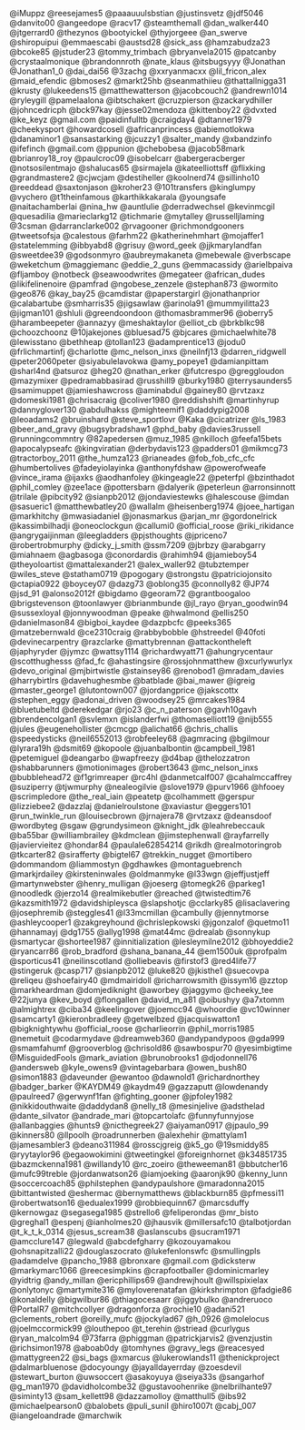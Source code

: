 
@iMuppz
@reesejames5
@paaauuulsbstian
@justinsvetz
@jdf5046
@danvito00
@angeedope
@racv17
@steamthemall
@dan_walker440
@jtgerrard0
@thezynos
@bootyickel
@thyjorgeee
@an_swerve
@shiropuipui
@emmaescabi
@austsd28
@sick_ass
@hamzabudza23
@bcoke85
@jstuder23
@tommy_trimbach
@bryanvela2015
@patcanby
@crystaalmonique
@brandonnroth
@nate_klaus
@itsbugsyyy
@Jonathan
@Jonathan1_0
@dai_dai56
@3zachg
@xxryanmacxx
@lil_fricon_alex
@maid_efendic
@bmoses2
@markt25hb
@seanmathiieu
@thattallnigga31
@krusty
@lukeedens15
@matthewatterson
@jacobcouch2
@andrewn1014
@ryleygill
@pamelaalona
@ibtschakert
@cruzpierson
@zackarydhiller
@johncedricph
@bck97kay
@jesse02mendoza
@kittenboy22
@dvxted
@ke_keyz
@gmail.com
@paidinfulltb
@craigday4
@dtanner1979
@cheekysport
@howardcosell
@africanprincess
@abiemotlokwa
@danaminor1
@sansastarking
@jcuzzy1
@salter_mandy
@xbandzinfo
@ifefinch
@gmail.com
@ppunion
@chebobesa
@jacob58mark
@brianroy18_roy
@paulcroc09
@isobelcarr
@abergeracberger
@notsosilentmajo
@shalucas65
@sirmajela
@kateelliottsff
@flixking
@grandmastere2
@cjwcjam
@destiheller
@koolnerd74
@sillinho10
@reeddead
@saxtonjason
@kroher23
@101transfers
@kinglumpy
@vychero
@t1theinfamous
@karthikkakarala
@youngsafe
@naitachamberlai
@nina_hw
@auntlulie
@derradwechsel
@kevinmcgil
@quesadilia
@marieclarkg12
@tichmarie
@mytalley
@russelljlaming
@3csman
@darranclarke002
@rvagooner
@richmondgooners
@tweetsofsja
@calestous
@farhm22
@katherinehmhart
@mojaffer1
@statelemming
@ibbyabd8
@grisuy
@word_geek
@jjkmarylandfan
@sweetdee39
@godsonmyro
@aubreymakaneta
@mebewale
@verbscape
@weketchum
@maggiemanc
@eddie_2_guns
@emmacassidy
@arielbpaiva
@fljamboy
@notbeck
@seawoodwrites
@megateer
@african_dudes
@likifelinenoire
@pamfrad
@ngobese_zenzele
@stephan873
@wormito
@geo876
@kay_bay25
@camdistar
@paperstargirl
@jonathanprior
@calabartube
@smharris35
@jigsawlaw
@arinola91
@mummyilitta23
@jigman101
@shluli
@greendoondoon
@thomasbrammer96
@oberry5
@harambeepeter
@annazyy
@meshaktaylor
@elliot_cb
@brkblkc98
@choozchoonz
@10jakejones
@bluesad75
@bjcares
@michaelwhite78
@lewisstano
@bethheap
@tollan123
@adamprentice13
@jodu0
@frlichmartinfj
@charlotte
@mc_nelson_inxs
@neilnfj13
@darren_ridgwell
@peter2060peter
@siyabulelavokwa
@amy_popeye1
@damianpittam
@sharl4nd
@atsuroz
@heg20
@nathan_erker
@futcrespo
@greggloudon
@mazymixer
@pedramabbasirad
@russhill9
@burky1980
@terrysaunders5
@samimuppet
@jamieshawcross
@aminabdul
@gainey80
@rvtzaxz
@domeski1981
@chrisacraig
@coliver1980
@reddishshift
@martinhyrup
@dannyglover130
@abdulhakss
@mighteemif1
@daddypig2008
@leoadams2
@bruinshard
@steve_sportlovr
@Kaka
@cicatrizer
@ls_1983
@beer_and_gravy
@bugsybradshaw1
@phd_baby
@davies3russell
@runningcommntry
@82apedersen
@muz_1985
@nkilloch
@feefa15bets
@apocalypseafc
@kingviratian
@derbydavis123
@padders01
@mikmcg73
@tractorboy_2011
@the_humza123
@rianeades
@fob_fob_cfc_cfc
@humbertolives
@fadeyiolayinka
@anthonyfdshaw
@powerofweafe
@vince_irama
@ijaxks
@aodhanfoley
@kingeagle22
@peterfpl
@bzinthadot
@phil_comley
@zee1ace
@pottersbarn
@dalyerik
@peterleun
@arronsinnott
@trilale
@pibcity92
@sianpb2012
@jondaviestewks
@halescouse
@imdan
@sasueric1
@matthewbatley20
@wallalm
@heisenberg1974
@joee_hartigan
@markhitchy
@mwasiadaniel
@jonasmarkus
@arjan_mr
@gordonelrick
@kassimbilhadji
@oneoclockgun
@callumi0
@official_roose
@riki_rikidance
@angrygaijinman
@leegladders
@pjsthoughts
@jpriceno7
@robertrobmurphy
@dicky_j_smith
@ssm7209
@jbrbzy
@arabgarry
@miahnaem
@agbasoga
@conordardis
@rahimh94
@jamieboy54
@theyoloartist
@mattalexander21
@alex_waller92
@tubztemper
@wiles_steve
@statham0719
@pogogary
@strongstu
@patriciojonsito
@ctapia0922
@boycey07
@dazg73
@oblong35
@connolly82
@JP74
@jsd_91
@alonso2012f
@bigdamo
@georam72
@grantboogaloo
@brigstevenson
@toonlawyer
@brianmbunde
@jl_rayo
@ryan_goodwin94
@sussexloyal
@jonnywoodman
@peake
@hwalmond
@ellis250
@danielmason84
@bigboi_kaydee
@dazpbcfc
@peeks365
@matzebernwald
@ce2310craig
@rabbybobble
@hstreedel
@40foti
@devinecarpentry
@razclarke
@mattybrennan
@attackontheleft
@japhyryder
@jymzc
@wattsy1114
@richardwyatt71
@ahungrycentaur
@scotthughesss
@fad_fc
@ahastingsire
@rossjohnmatthew
@xcurlywurlyx
@devo_original
@mjbirtwistle
@stainsey86
@renobod1
@mradam_davies
@harrybirtlrs
@davehughesmbe
@batblade
@bai_mawer
@igreig
@master_george1
@lutontown007
@jordangprice
@jakscottx
@stephen_eggy
@adonai_driven
@woodsey25
@mrcakes1984
@bluetubeltd
@derekedgar
@rjo23
@c_n_paterson
@gavh10gavh
@brendencolgan1
@svlemxn
@islanderfwi
@thomaselliott19
@nijb555
@jules
@eugenehollister
@cmcgp
@alichat66
@chris_challis
@speedysticks
@neil6552013
@robfeeley68
@agmracing
@bgilmour
@lyrara19h
@dsmit69
@kopoole
@juanbalbontin
@campbell_1981
@petemiguel
@deangarbo
@wapfreezy
@d4bap
@thelozzatron
@shabbarunners
@motionimages
@robert3643
@mc_nelson_inxs
@bubblehead72
@f1grimreaper
@rc4hl
@danmetcalf007
@cahalmccaffrey
@suziperry
@tjwmurphy
@nealeogilvie
@slove1979
@purv1966
@hfooey
@scrimpledore
@the_real_iain
@peatetp
@colhammett
@gerspur
@lizziebee2
@dazzlaj
@danielroulstone
@xaviastur
@eggers101
@run_twinkle_run
@louisecbrown
@jrnajera78
@rvtzaxz
@deansdoof
@wordbyteg
@sgaw
@grundysimeon
@knight_jdk
@leahrebeccauk
@ba55bar
@williambrailey
@kdmclean
@jimstephenwall
@rayfarrelly
@javiervieitez
@hondar84
@paulale62854214
@rikdh
@realmotoringrob
@tkcarter82
@sirafferty
@bigtel67
@trekkin_nugget
@mortibero
@dommandom
@liammostyn
@gdhawkes
@montaguebrench
@markjrdailey
@kirsteninwales
@oldmanmyke
@l33wgn
@jeffjustjeff
@martynwebster
@henry_mulligan
@joeserg
@tomegk26
@parkeg1
@noodledk
@jerzo14
@realmikebutler
@reached
@twistedtim76
@kazsmith1972
@davidshipleysca
@slapshotjc
@cclarky85
@lisaclavering
@josephremib
@steggles41
@l33mcmillan
@cambully
@jennytmorse
@ashleycooper1
@zakgreyhound
@chrislepkowski
@jgonzalof
@quetmo11
@hannamayj
@dg1755
@allyg1998
@mat44mc
@drealab
@sonnykup
@smartycar
@shortee1987
@innitialization
@lesleymilne2012
@bhoyeddie2
@ryancarr86
@rob_bradford
@shana_banana_44
@em1500uk
@profpalm
@sporticus41
@neilinscotland
@olliebeavis
@firstof3
@red4life77
@stingeruk
@casp717
@sianpb2012
@luke820
@jkisthe1
@suecovpa
@reliqeu
@shoefairy40
@mdmairidoll
@richarrowsmith
@issym16
@zztop
@markheardman
@domjediknight
@aworbey
@jaggymo
@cheeky_tee
@22junya
@kev_boyd
@flongallen
@david_m_a81
@oibushyy
@a7xtomm
@almightrex
@ciba34
@keelingover
@joemcc94
@whoordie
@vc10winner
@samcarty1
@kieronbradleey
@getwelbzed
@jacquiswatton1
@bigknightywhu
@official_roose
@charlieorrin
@phil_morris1985
@nemetuit
@codarmydave
@dreamweb360
@andypandypoos
@gda999
@smamfahumf
@grooverblog
@chrisold86
@sawbospur70
@yesimbigtime
@MisguidedFools
@mark_aviation
@brunobrooks1
@djodonnell76
@andersweb
@kyle_owens9
@vintagebarbara
@owen_bush80
@simon1883
@daveunder
@ewantoo
@dawnold1
@richardnorthey
@badger_barker
@KAYDM49
@kaydm49
@gazzaputt
@lowdenandy
@paulreed7
@gerwynf1fan
@fighting_gooner
@jpfoley1982
@nikkidouthwaite
@daddydan8
@nelly_t8
@mesinjelive
@adsthelad
@dante_silvator
@andrade_mari
@topcartolafc
@funnyfunnyjose
@allanbaggies
@hunts9
@nicthegreek27
@aiyaman0917
@jpaulo_99
@kinners80
@llpoolh
@roadrunnerben
@alexhehir
@mattylam1
@jamesambler3
@deano311984
@rosscjgreig
@k5_go
@19smiddy85
@ryytaylor96
@egaowokimini
@tweetingkel
@foreignhornet
@k34851735
@bazmckenna1981
@willandy10
@rc_zoeiro
@theweeman81
@bbutcher16
@mufc99treble
@jordanwatson26
@iamjoeking
@aaronjk90
@kenny_lunn
@soccercoach85
@philstephen
@andypaulshore
@maradonna2015
@bittantwisted
@eshermac
@bernymatthews
@blackburn85
@pfmessi11
@robertwatson16
@edualex1999
@robbiequinn67
@marcsduffy
@kernowgaz
@segasega1985
@strello6
@feliperondas
@mr_bisto
@greghal1
@espenj
@ianholmes20
@jhausvik
@millersafc10
@talbotjordan
@t_k_t_k_0314
@jesus_scream38
@aslanscubs
@sucram1971
@amcclure147
@legwald
@abcdefgharry
@kozouyamakou
@ohsnapitzalli22
@douglaszocrato
@lukefenlonswfc
@smullingpls
@adamdelve
@pancho_1988
@bronxare
@gmail.com
@dicksterw
@markymarc1066
@reecesimpkins
@crapfootballer
@dominicmarley
@yidtrig
@andy_millan
@ericphillips69
@andrewjhoult
@willspixielax
@onlytonyc
@martymite316
@myloverenatafan
@kirkshrimpton
@fadgie86
@konaldelly
@bigwilbur86
@thiagocesaarr
@jiggybulko
@andreruoco
@PortalR7
@mitchcollyer
@dragonforza
@rochie10
@adani521
@clements_robert
@oreilly_mufc
@jockylad67
@h_0926
@molelocus
@joelmccormick99
@louthepoo
@t_terehin
@striead
@curlygus
@ryan_malcolm94
@73farra
@phiggman
@patrickjarvis2
@venzjustin
@richsimon1978
@aboab0dy
@tomhynes
@gravy_legs
@reacesyed
@mattygreen22
@si_bags
@xmarcus
@lukerowlands11
@thenickproject
@dalmarbluenose
@docyoungy
@jayalldayerrday
@zoesdevil
@stewart_burton
@uwsoccert
@asakoyuya
@seiya33s
@sangarhof
@g_man1970
@davidholcombe32
@gustavoohenrike
@nelbrilhante97
@siminty13
@sam_kellett98
@dazzamolloy
@matthull5
@ibs92
@michaelpearson0
@balobets
@puli_sunil
@hiro1007t
@cabj_007
@iangeloandrade
@marchwik